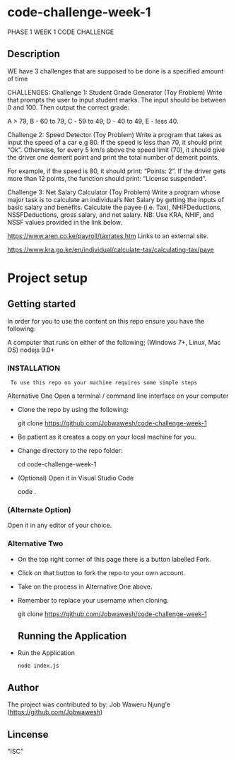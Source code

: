 # code-challenge-week-1
PHASE 1 WEEK 1 CODE CHALLENGE

## Description
WE have 3 challenges that are supposed to be done is a specified amount of time

CHALLENGES:
Challenge 1: Student Grade Generator (Toy Problem)
Write that prompts the user to input student marks. The input should be between 0 and 100. Then output the correct grade: 

A > 79, B - 60 to 79, C -  59 to 49, D - 40 to 49, E - less 40.

 

Challenge 2: Speed Detector (Toy Problem)
Write a program that takes as input the speed of a car e.g 80. If the speed is less than 70, it should print “Ok”. Otherwise, for every 5 km/s above the speed limit (70), it should give the driver one demerit point and print the total number of demerit points.

For example, if the speed is 80, it should print: “Points: 2”. If the driver gets more than 12 points, the function should print: “License suspended”.

 

Challenge 3: Net Salary Calculator (Toy Problem)
Write a program whose major task is to calculate an individual’s Net Salary by getting the inputs of basic salary and benefits. Calculate the payee (i.e. Tax), NHIFDeductions, NSSFDeductions, gross salary, and net salary. 
NB: Use KRA, NHIF, and NSSF values provided in the link below.

https://www.aren.co.ke/payroll/taxrates.htm Links to an external site.  

https://www.kra.go.ke/en/individual/calculate-tax/calculating-tax/paye

# Project setup
## Getting started
In order for you to use the content on this repo ensure you have the following:

A computer that runs on either of the following; (Windows 7+, Linux, Mac OS)
nodejs 9.0+
### INSTALLATION
     To use this repo on your machine requires some simple steps

Alternative One
Open a terminal / command line interface on your computer

- Clone the repo by using the following:

  git clone https://github.com/Jobwawesh/code-challenge-week-1
- Be patient as it creates a copy on your local machine for you.

- Change directory to the repo folder:

  cd code-challenge-week-1
- (Optional) Open it in Visual Studio Code

  code .

### (Alternate Option) 
Open it in any editor of your choice.


### Alternative Two
- On the top right corner of this page there is a button labelled Fork.

- Click on that button to fork the repo to your own account.

- Take on the process in Alternative One above.

- Remember to replace your username when cloning.

  git clone https://github.com/Jobwawesh/code-challenge-week-1

  ## Running the Application
- Run the Application

  `node index.js`


## Author
The project was contributed to by:
Job Waweru Njung'e (https://github.com/Jobwawesh)

## Lincense
"ISC"